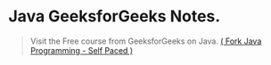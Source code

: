 # Java GeeksforGeeks Notes.

> Visit the Free course from GeeksforGeeks on Java. [( Fork Java Programming - Self Paced ) ](https://practice.geeksforgeeks.org/batch/fork-java)